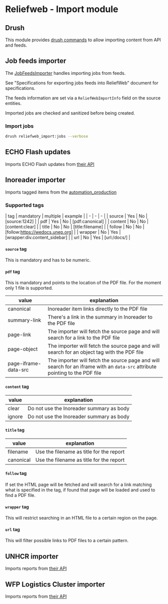 Reliefweb - Import module
=========================

## Drush

This module provides [drush commands](src/Drush/Commands/ReliefWebImport.php) to allow importing content from API and feeds.

## Job feeds importer

The [JobFeedsImporter](src/Service/JobFeedsImporter.php) handles importing jobs from feeds.

See "Specifications for exporting jobs feeds into ReliefWeb" document for specifications.

The feeds information are set via a `ReliefWebImportInfo` field on the source entities.

Imported jobs are checked and sanitized before being created.

### Import jobs

```bash
drush reliefweb_import:jobs --verbose
```

## ECHO Flash updates

Imports ECHO Flash updates from [their API](https://erccportal.jrc.ec.europa.eu/API/ERCC/EchoFlash/GetPagedItems)

## Inoreader importer

Imports tagged items from the [automation_production](https://www.inoreader.com/folder/automation_production)

### Supported tags

| tag | mandatory | multiple | example |
| - | - | - |
| source | Yes | No | [source:1242] |
| pdf | Yes | No | [pdf:canonical] |
| content | No | No | [content:clear] |
| title | No | No | [title:filename] |
| follow | No | No | [follow:https://wedocs.unep.org] |
| wrapper | No | Yes | [wrapper:div.content_sidebar] |
| url | No | Yes | [url:/docs/] |

#### `source` tag

This is mandatory and has to be numeric.

#### `pdf` tag

This is mandatory and points to the location of the PDF file. For the moment only 1 file is supported.

| value | explanation |
| - | - |
| canonical | Inoreader item links directly to the PDF file |
| summary-link | There's a link in the summary in Inoreader to the PDF file |
| page-link | The importer will fetch the source page and will search for a link to the PDF file |
| page-object | The importer will fetch the source page and will search for an object tag with the PDF file |
| page-iframe-data-src | The importer will fetch the source page and will search for an iframe with an `data-src` attribute pointing to the PDF file |

#### `content` tag

| value | explanation |
| - | - |
| clear | Do not use the Inoreader summary as body |
| ignore | Do not use the Inoreader summary as body |

#### `title` tag

| value | explanation |
| - | - |
| filename | Use the filename as title for the report |
| canonical | Use the filename as title for the report |

#### `follow` tag

If set the HTML page will be fetched and will search for a link matching what is specified in the tag, if found that page will be loaded and used to find a PDF file.

#### `wrapper` tag

This will restrict searching in an HTML file to a certain region on the page.

#### `url` tag

This will filter possible links to PDF files to a certain pattern.

## UNHCR importer

Imports reports from [their API](https://data.unhcr.org)

## WFP Logistics Cluster importer

Imports reports from [their API](https://api.logcluster.org/1.0.0/en/documents)
